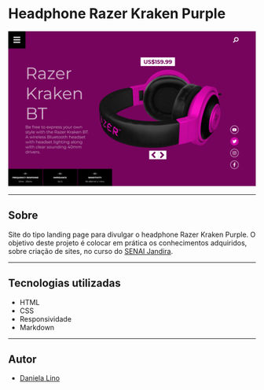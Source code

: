 # Headphone Razer Kraken Purple

![](./img/screenshot.png)

---

## Sobre
Site do tipo landing page para divulgar o headphone Razer Kraken Purple.
O objetivo deste projeto é colocar em prática os conhecimentos adquiridos, sobre criação de sites, no curso do [SENAI Jandira](https://jandira.sp.senai.br/). 

---
## Tecnologias utilizadas
- HTML
- CSS
- Responsividade
- Markdown

---
## Autor
- [Daniela Lino](https://github.com/D4kii)